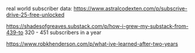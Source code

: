 real world subscriber data: https://www.astralcodexten.com/p/subscrive-drive-25-free-unlocked

https://shadesofgreaves.substack.com/p/how-i-grew-my-substack-from-439-to
320 - 451 subscribers in a year

https://www.robkhenderson.com/p/what-ive-learned-after-two-years
